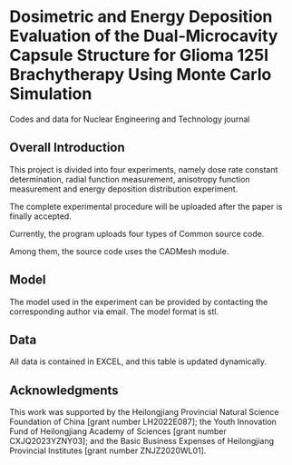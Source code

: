 # Dosimetric and Energy Deposition Evaluation of the Dual-Microcavity Capsule Structure for Glioma 125I Brachytherapy Using Monte Carlo Simulation
Codes and data for Nuclear Engineering and Technology journal 

## Overall Introduction
This project is divided into four experiments, namely dose rate constant determination, radial function measurement, anisotropy function measurement and energy deposition distribution experiment.

The complete experimental procedure will be uploaded after the paper is finally accepted.

Currently, the program uploads four types of Common source code.

Among them, the source code uses the CADMesh module.

## Model
The model used in the experiment can be provided by contacting the corresponding author via email. The model format is stl.

## Data
All data is contained in EXCEL, and this table is updated dynamically.

## Acknowledgments 
This work was supported by the Heilongjiang Provincial Natural Science Foundation of China [grant number LH2022E087]; the Youth Innovation Fund of Heilongjiang Academy of Sciences [grant number CXJQ2023YZNY03]; and the Basic Business Expenses of Heilongjiang Provincial Institutes [grant number ZNJZ2020WL01].
